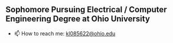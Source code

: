 ## Sophomore Pursuing Electrical / Computer Engineering Degree at Ohio University

- 📫 How to reach me: kl085622@ohio.edu
